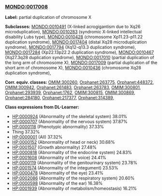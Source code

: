 
### [MONDO:0017008](http://purl.obolibrary.org/obo/MONDO_0017008)
**Label:** partial duplication of chromosome X

**Subclasses:** [MONDO:0010491](http://purl.obolibrary.org/obo/MONDO_0010491) (X-linked acrogigantism due to Xq26 microduplication), [MONDO:0010283](http://purl.obolibrary.org/obo/MONDO_0010283) (syndromic X-linked intellectual disability Lubs type), [MONDO:0010428](http://purl.obolibrary.org/obo/MONDO_0010428) (chromosome Xp11.23-p11.22 duplication syndrome), [MONDO:0017404](http://purl.obolibrary.org/obo/MONDO_0017404) (distal Xq28 microduplication syndrome), [MONDO:0017794](http://purl.obolibrary.org/obo/MONDO_0017794) (Xq12-q13.3 duplication syndrome), [MONDO:0017284](http://purl.obolibrary.org/obo/MONDO_0017284) (Xp22.13p22.2 duplication syndrome), [MONDO:0010467](http://purl.obolibrary.org/obo/MONDO_0010467) (Xq27.3q28 duplication syndrome), [MONDO:0017010](http://purl.obolibrary.org/obo/MONDO_0017010) (partial duplication of the long arm of chromosome X), [MONDO:0017009](http://purl.obolibrary.org/obo/MONDO_0017009) (partial duplication of the short arm of chromosome X), [MONDO:0010436](http://purl.obolibrary.org/obo/MONDO_0010436) (chromosome Xq28 duplication syndrome), 

**Corr. equiv. classes:** [OMIM:300260](http://purl.obolibrary.org/obo/OMIM_300260), [Orphanet:263775](http://www.orpha.net/ORDO/Orphanet_263775), [Orphanet:448372](http://www.orpha.net/ORDO/Orphanet_448372), [OMIM:300942](http://purl.obolibrary.org/obo/OMIM_300942), [Orphanet:261483](http://www.orpha.net/ORDO/Orphanet_261483), [Orphanet:263783](http://www.orpha.net/ORDO/Orphanet_263783), [OMIM:300801](http://purl.obolibrary.org/obo/OMIM_300801), [Orphanet:293939](http://www.orpha.net/ORDO/Orphanet_293939), [Orphanet:1762](http://www.orpha.net/ORDO/Orphanet_1762), [OMIM:300815](http://purl.obolibrary.org/obo/OMIM_300815), [OMIM:300869](http://purl.obolibrary.org/obo/OMIM_300869), [Orphanet:284180](http://www.orpha.net/ORDO/Orphanet_284180), [Orphanet:217377](http://www.orpha.net/ORDO/Orphanet_217377), [Orphanet:314389](http://www.orpha.net/ORDO/Orphanet_314389), 

**Class expressions from DL-Learner:**

- [HP:0000924](http://purl.obolibrary.org/obo/HP_0000924) (Abnormality of the skeletal system) 38.01%
- [HP:0000707](http://purl.obolibrary.org/obo/HP_0000707) (Abnormality of the nervous system) 37.87%
- [HP:0000118](http://purl.obolibrary.org/obo/HP_0000118) (Phenotypic abnormality) 37.33%
- Thing 37.32%
- [HP:0000001](http://purl.obolibrary.org/obo/HP_0000001) (All) 37.32%
- [HP:0000152](http://purl.obolibrary.org/obo/HP_0000152) (Abnormality of head or neck) 30.68%
- [HP:0001507](http://purl.obolibrary.org/obo/HP_0001507) (Growth abnormality) 27.48%
- [HP:0000818](http://purl.obolibrary.org/obo/HP_0000818) (Abnormality of the endocrine system) 24.83%
- [HP:0001608](http://purl.obolibrary.org/obo/HP_0001608) (Abnormality of the voice) 24.41%
- [HP:0000119](http://purl.obolibrary.org/obo/HP_0000119) (Abnormality of the genitourinary system) 23.78%
- [HP:0001574](http://purl.obolibrary.org/obo/HP_0001574) (Abnormality of the integument) 23.53%
- [HP:0000478](http://purl.obolibrary.org/obo/HP_0000478) (Abnormality of the eye) 23.41%
- [HP:0002086](http://purl.obolibrary.org/obo/HP_0002086) (Abnormality of the respiratory system) 20.60%
- [HP:0000598](http://purl.obolibrary.org/obo/HP_0000598) (Abnormality of the ear) 16.38%
- [HP:0001939](http://purl.obolibrary.org/obo/HP_0001939) (Abnormality of metabolism/homeostasis) 16.21%


